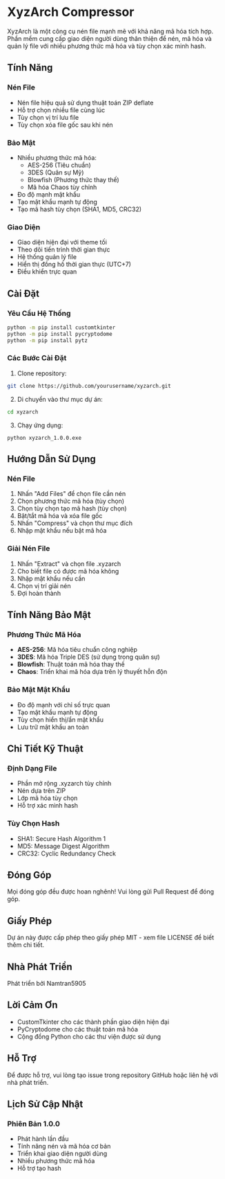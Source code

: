 # XyzArch Compressor

XyzArch là một công cụ nén file mạnh mẽ với khả năng mã hóa tích hợp. Phần mềm cung cấp giao diện người dùng thân thiện để nén, mã hóa và quản lý file với nhiều phương thức mã hóa và tùy chọn xác minh hash.

## Tính Năng

### Nén File
- Nén file hiệu quả sử dụng thuật toán ZIP deflate
- Hỗ trợ chọn nhiều file cùng lúc
- Tùy chọn vị trí lưu file
- Tùy chọn xóa file gốc sau khi nén

### Bảo Mật
- Nhiều phương thức mã hóa:
  - AES-256 (Tiêu chuẩn)
  - 3DES (Quân sự Mỹ)
  - Blowfish (Phương thức thay thế)
  - Mã hóa Chaos tùy chỉnh
- Đo độ mạnh mật khẩu
- Tạo mật khẩu mạnh tự động
- Tạo mã hash tùy chọn (SHA1, MD5, CRC32)

### Giao Diện
- Giao diện hiện đại với theme tối
- Theo dõi tiến trình thời gian thực
- Hệ thống quản lý file
- Hiển thị đồng hồ thời gian thực (UTC+7)
- Điều khiển trực quan

## Cài Đặt

### Yêu Cầu Hệ Thống
```bash
python -m pip install customtkinter
python -m pip install pycryptodome
python -m pip install pytz
```

### Các Bước Cài Đặt
1. Clone repository:
```bash
git clone https://github.com/yourusername/xyzarch.git
```

2. Di chuyển vào thư mục dự án:
```bash
cd xyzarch
```

3. Chạy ứng dụng:
```
python xyzarch_1.0.0.exe
```

## Hướng Dẫn Sử Dụng

### Nén File
1. Nhấn "Add Files" để chọn file cần nén
2. Chọn phương thức mã hóa (tùy chọn)
3. Chọn tùy chọn tạo mã hash (tùy chọn)
4. Bật/tắt mã hóa và xóa file gốc
5. Nhấn "Compress" và chọn thư mục đích
6. Nhập mật khẩu nếu bật mã hóa

### Giải Nén File
1. Nhấn "Extract" và chọn file .xyzarch
2. Cho biết file có được mã hóa không
3. Nhập mật khẩu nếu cần
4. Chọn vị trí giải nén
5. Đợi hoàn thành

## Tính Năng Bảo Mật

### Phương Thức Mã Hóa
- **AES-256**: Mã hóa tiêu chuẩn công nghiệp
- **3DES**: Mã hóa Triple DES (sử dụng trong quân sự)
- **Blowfish**: Thuật toán mã hóa thay thế
- **Chaos**: Triển khai mã hóa dựa trên lý thuyết hỗn độn

### Bảo Mật Mật Khẩu
- Đo độ mạnh với chỉ số trực quan
- Tạo mật khẩu mạnh tự động
- Tùy chọn hiển thị/ẩn mật khẩu
- Lưu trữ mật khẩu an toàn

## Chi Tiết Kỹ Thuật

### Định Dạng File
- Phần mở rộng .xyzarch tùy chỉnh
- Nén dựa trên ZIP
- Lớp mã hóa tùy chọn
- Hỗ trợ xác minh hash

### Tùy Chọn Hash
- SHA1: Secure Hash Algorithm 1
- MD5: Message Digest Algorithm
- CRC32: Cyclic Redundancy Check

## Đóng Góp
Mọi đóng góp đều được hoan nghênh! Vui lòng gửi Pull Request để đóng góp.

## Giấy Phép
Dự án này được cấp phép theo giấy phép MIT - xem file LICENSE để biết thêm chi tiết.

## Nhà Phát Triển
Phát triển bởi Namtran5905

## Lời Cảm Ơn
- CustomTkinter cho các thành phần giao diện hiện đại
- PyCryptodome cho các thuật toán mã hóa
- Cộng đồng Python cho các thư viện được sử dụng

## Hỗ Trợ
Để được hỗ trợ, vui lòng tạo issue trong repository GitHub hoặc liên hệ với nhà phát triển.

## Lịch Sử Cập Nhật
### Phiên Bản 1.0.0
- Phát hành lần đầu
- Tính năng nén và mã hóa cơ bản
- Triển khai giao diện người dùng
- Nhiều phương thức mã hóa
- Hỗ trợ tạo hash
